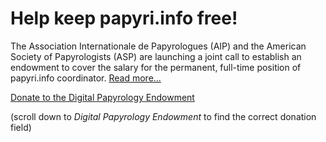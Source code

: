 # Help keep papyri.info free!

The Association Internationale de Papyrologues (AIP) and the American Society of Papyrologists (ASP) are launching a joint call to establish an endowment to cover the salary for the permanent, full-time position of papyri.info coordinator. [Read more...](https://www.supportpapyri.info/campaign/)

[Donate to the Digital Papyrology Endowment](https://app.etapestry.com/hosted/classicalstudies/AnnualGiving.html#:~:text=Digital%20Papyrology%20Endowment)

(scroll down to _Digital Papyrology Endowment_ to find the correct donation field)
